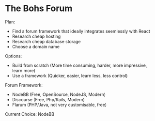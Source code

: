 # The Bohs Forum

Plan:
- Find a forum framework that ideally integrates seemlessly with React
- Research cheap hosting
- Research cheap database storage
- Choose a domain name

Options:
- Build from scratch (More time consuming, harder, more impressive, learn more)
- Use a framework (Quicker, easier, learn less, less control)

Forum Framework:
- NodeBB (Free, OpenSource, NodeJS, Modern)
- Discourse (Free, Php/Rails, Modern)
- Flarum (PHP/Java, not very customisable, free)

Current Choice:
NodeBB 
